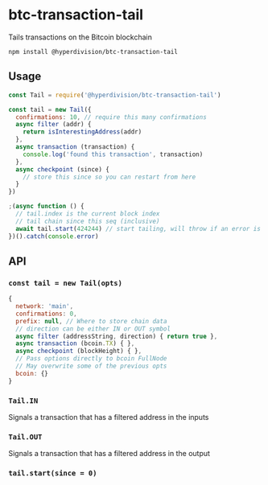 # btc-transaction-tail

Tails transactions on the Bitcoin blockchain

```
npm install @hyperdivision/btc-transaction-tail
```

## Usage

``` js
const Tail = require('@hyperdivision/btc-transaction-tail')

const tail = new Tail({
  confirmations: 10, // require this many confirmations
  async filter (addr) {
    return isInterestingAddress(addr)
  },
  async transaction (transaction) {
    console.log('found this transaction', transaction)
  },
  async checkpoint (since) {
    // store this since so you can restart from here
  }
})

;(async function () {
  // tail.index is the current block index
  // tail chain since this seq (inclusive)
  await tail.start(424244) // start tailing, will throw if an error is hit
})().catch(console.error)
```

## API

### `const tail = new Tail(opts)`

```js
{
  network: 'main',
  confirmations: 0,
  prefix: null, // Where to store chain data
  // direction can be either IN or OUT symbol
  async filter (addressString, direction) { return true },
  async transaction (bcoin.TX) { },
  async checkpoint (blockHeight) { },
  // Pass options directly to bcoin FullNode
  // May overwrite some of the previous opts
  bcoin: {}
}
```

### `Tail.IN`

Signals a transaction that has a filtered address in the inputs

### `Tail.OUT`

Signals a transaction that has a filtered address in the output

### `tail.start(since = 0)`
